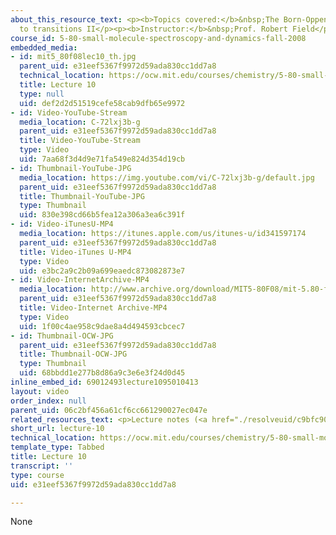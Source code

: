 ```yaml
---
about_this_resource_text: <p><b>Topics covered:</b>&nbsp;The Born-Oppenheimer approach
  to transitions II</p><p><b>Instructor:</b>&nbsp;Prof. Robert Field</p>
course_id: 5-80-small-molecule-spectroscopy-and-dynamics-fall-2008
embedded_media:
- id: mit5_80f08lec10_th.jpg
  parent_uid: e31eef5367f9972d59ada830cc1dd7a8
  technical_location: https://ocw.mit.edu/courses/chemistry/5-80-small-molecule-spectroscopy-and-dynamics-fall-2008/video-lectures/lecture-10/mit5_80f08lec10_th.jpg
  title: Lecture 10
  type: null
  uid: def2d2d51519cefe58cab9dfb65e9972
- id: Video-YouTube-Stream
  media_location: C-72lxj3b-g
  parent_uid: e31eef5367f9972d59ada830cc1dd7a8
  title: Video-YouTube-Stream
  type: Video
  uid: 7aa68f3d4d9e71fa549e824d354d19cb
- id: Thumbnail-YouTube-JPG
  media_location: https://img.youtube.com/vi/C-72lxj3b-g/default.jpg
  parent_uid: e31eef5367f9972d59ada830cc1dd7a8
  title: Thumbnail-YouTube-JPG
  type: Thumbnail
  uid: 830e398cd66b5fea12a306a3ea6c391f
- id: Video-iTunesU-MP4
  media_location: https://itunes.apple.com/us/itunes-u/id341597174
  parent_uid: e31eef5367f9972d59ada830cc1dd7a8
  title: Video-iTunes U-MP4
  type: Video
  uid: e3bc2a9c2b09a699eaedc873082873e7
- id: Video-InternetArchive-MP4
  media_location: http://www.archive.org/download/MIT5-80F08/mit-5.80-f08-lec10_300k.mp4
  parent_uid: e31eef5367f9972d59ada830cc1dd7a8
  title: Video-Internet Archive-MP4
  type: Video
  uid: 1f00c4ae958c9dae8a4d494593cbcec7
- id: Thumbnail-OCW-JPG
  parent_uid: e31eef5367f9972d59ada830cc1dd7a8
  title: Thumbnail-OCW-JPG
  type: Thumbnail
  uid: 68bbdd1e277b8d86a9c3e6e3f24d0d45
inline_embed_id: 69012493lecture1095010413
layout: video
order_index: null
parent_uid: 06c2bf456a61cf6cc661290027ec047e
related_resources_text: <p>Lecture notes (<a href="./resolveuid/c9bfc9056da42970cbb18e57560929ab">PDF</a>)</p>
short_url: lecture-10
technical_location: https://ocw.mit.edu/courses/chemistry/5-80-small-molecule-spectroscopy-and-dynamics-fall-2008/video-lectures/lecture-10
template_type: Tabbed
title: Lecture 10
transcript: ''
type: course
uid: e31eef5367f9972d59ada830cc1dd7a8

---
```

None